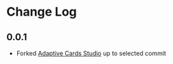# Change Log
## 0.0.1
 - Forked [Adaptive Cards Studio](https://github.com/MadeWithCards/AdaptiveCardsStudio/commit/29eb6ae5cacb8497da0cf368461d7843a41387ed) up to selected commit